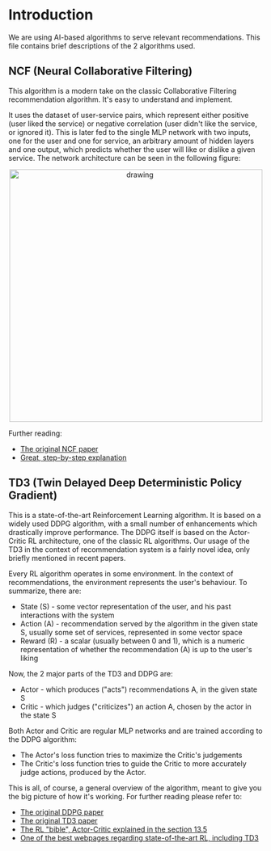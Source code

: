 # Introduction
We are using AI-based algorithms to serve relevant recommendations. This file contains brief descriptions of the 2 algorithms used.

## NCF (Neural Collaborative Filtering)
This algorithm is a modern take on the classic Collaborative Filtering recommendation algorithm. It's easy to understand and implement. 

It uses the dataset of user-service pairs, which represent either positive (user liked the service) or negative correlation (user didn't like the service, or ignored it). This is later fed to the single MLP network with two inputs, one for the user and one for service, an arbitrary amount of hidden layers and one output, which predicts whether the user will like or dislike a given service. The network architecture can be seen in the following figure:
<p align="center">
    <img src="https://user-images.githubusercontent.com/30239467/142465251-96df19e0-7ed2-4f9e-921a-dc35b98f1fa7.png" alt="drawing" width="500"/>
</p>

Further reading:
- [The original NCF paper](https://arxiv.org/abs/1708.05031)
- [Great, step-by-step explanation](https://towardsdatascience.com/neural-collaborative-filtering-96cef1009401)


## TD3 (Twin Delayed Deep Deterministic Policy Gradient)
This is a state-of-the-art Reinforcement Learning algorithm. It is based on a widely used DDPG algorithm, with a small number of enhancements which drastically improve performance. The DDPG itself is based on the Actor-Critic RL architecture, one of the classic RL algorithms.
Our usage of the TD3 in the context of recommendation system is a fairly novel idea, only briefly mentioned in recent papers.

Every RL algorithm operates in some environment. In the context of recommendations, the environment represents the user's behaviour. To summarize, there are: 
- State (S) - some vector representation of the user, and his past interactions with the system
- Action (A) - recommendation served by the algorithm in the given state S, usually some set of services, represented in some vector space
- Reward (R) - a scalar (usually between 0 and 1), which is a numeric representation of whether the recommendation (A) is up to the user's liking

Now, the 2 major parts of the TD3 and DDPG are:
- Actor - which produces ("acts") recommendations A, in the given state S
- Critic - which judges ("criticizes") an action A, chosen by the actor in the state S

Both Actor and Critic are regular MLP networks and are trained according to the DDPG algorithm:
- The Actor's loss function tries to maximize the Critic's judgements
- The Critic's loss function tries to guide the Critic to more accurately judge actions, produced by the Actor.


This is all, of course, a general overview of the algorithm, meant to give you the big picture of how it's working. For further reading please refer to:
- [The original DDPG paper](https://arxiv.org/abs/1509.02971)
- [The original TD3 paper](https://arxiv.org/abs/1802.09477)
- [The RL "bible", Actor-Critic explained in the section 13.5](http://incompleteideas.net/book/the-book.html)
- [One of the best webpages regarding state-of-the-art RL, including TD3](https://spinningup.openai.com/en/latest/algorithms/td3.html)
